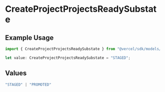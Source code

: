 # CreateProjectProjectsReadySubstate

## Example Usage

```typescript
import { CreateProjectProjectsReadySubstate } from "@vercel/sdk/models/operations/createproject.js";

let value: CreateProjectProjectsReadySubstate = "STAGED";
```

## Values

```typescript
"STAGED" | "PROMOTED"
```